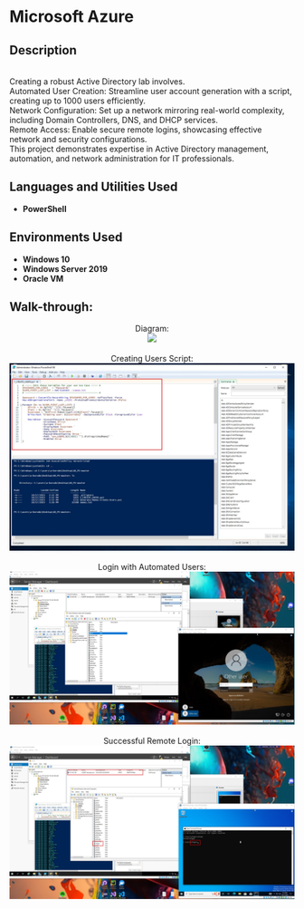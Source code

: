 <h1>Microsoft Azure</h1>

 

<h2>Description</h2>

<br />
Creating a robust Active Directory lab involves.
<br />
Automated User Creation: Streamline user account generation with a script, creating up to 1000 users efficiently.
<br />
Network Configuration: Set up a network mirroring real-world complexity, including Domain Controllers, DNS, and DHCP services.
<br />
Remote Access: Enable secure remote logins, showcasing effective network and security configurations.
<br />
This project demonstrates expertise in Active Directory management, automation, and network administration for IT professionals.


<h2>Languages and Utilities Used</h2>

- <b>PowerShell</b> 


<h2>Environments Used </h2>

- <b>Windows 10</b> 
- <b>Windows Server 2019</b> 
- <b>Oracle VM</b> 

<h2>Walk-through:</h2>

<p align="center">
Diagram: <br/>
<img src="[https://github.com/Vlad774/ActiveDirectoryLab/blob/main/Creating%20Users%20script.jpg](https://github.com/Vlad774/ActiveDirectoryLab/blob/main/diagram.jpg)"/>
<br />
<br />
Creating Users Script:  <br/>
<img src="https://github.com/Vlad774/ActiveDirectoryLab/blob/main/Creating%20Users%20script.jpg"/>
<br />
<br />
Login with Automated Users: <br/>
<img src="https://github.com/Vlad774/ActiveDirectoryLab/blob/main/Login_with_Automated_users.jpg"/>
<br />
<br />
Successful Remote Login:  <br/>
<img src="https://github.com/Vlad774/ActiveDirectoryLab/blob/main/Success_login.jpg"/>


</p>

<!--
 ```diff
- text in red
+ text in green
! text in orange
# text in gray
@@ text in purple (and bold)@@
```
--!>
